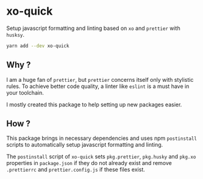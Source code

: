 # xo-quick

Setup javascript formatting and linting based on `xo` and `prettier` with `husksy`.

```bash
yarn add --dev xo-quick
```

## Why ?

I am a huge fan of `prettier`, but `prettier` concerns itself only with stylistic rules. To achieve better code quality, a linter like `eslint` is a must have in your toolchain.

I mostly created this package to help setting up new packages easier.

## How ?

This package brings in necessary dependencies and uses npm `postinstall` scripts to automatically setup javascript formatting and linting.

The `postinstall` script of `xo-quick` sets `pkg.prettier`, `pkg.husky` and `pkg.xo` properties in `package.json` if they do not already exist and remove `.prettierrc` and `prettier.config.js` if these files exist.
